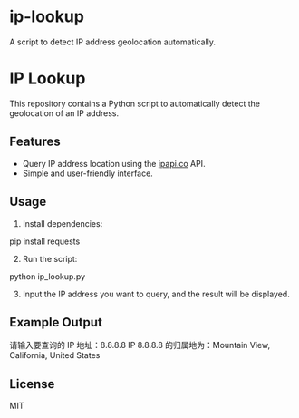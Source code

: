 # ip-lookup
A script to detect IP address geolocation automatically.
# IP Lookup

This repository contains a Python script to automatically detect the geolocation of an IP address.

## Features
- Query IP address location using the [ipapi.co](https://ipapi.co) API.
- Simple and user-friendly interface.

## Usage
1. Install dependencies:

pip install requests

2. Run the script:

python ip_lookup.py

3. Input the IP address you want to query, and the result will be displayed.

## Example Output

请输入要查询的 IP 地址：8.8.8.8
IP 8.8.8.8 的归属地为：Mountain View, California, United States

## License
MIT

